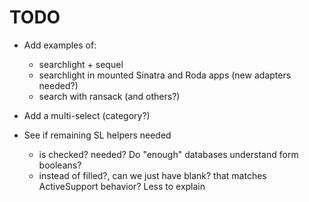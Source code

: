 # TODO 

- Add examples of:
  - searchlight + sequel
  - searchlight in mounted Sinatra and Roda apps (new adapters needed?)
  - search with ransack (and others?)

- Add a multi-select (category?)
- See if remaining SL helpers needed
  - is checked? needed? Do "enough" databases understand form booleans?
  - instead of filled?, can we just have blank? that matches ActiveSupport behavior? Less to explain
